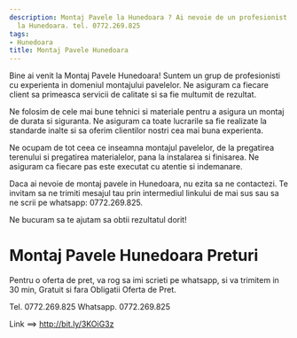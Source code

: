 ```yaml
---
description: Montaj Pavele la Hunedoara ? Ai nevoie de un profesionist in Montaj Pavele
  la Hunedoara. tel. 0772.269.825
tags:
- Hunedoara
title: Montaj Pavele Hunedoara
---
```



Bine ai venit la Montaj Pavele Hunedoara! Suntem un grup de profesionisti cu experienta in domeniul montajului pavelelor. Ne asiguram ca fiecare client sa primeasca servicii de calitate si sa fie multumit de rezultat. 

Ne folosim de cele mai bune tehnici si materiale pentru a asigura un montaj de durata si siguranta. Ne asiguram ca toate lucrarile sa fie realizate la standarde inalte si sa oferim clientilor nostri cea mai buna experienta. 

Ne ocupam de tot ceea ce inseamna montajul pavelelor, de la pregatirea terenului si pregatirea materialelor, pana la instalarea si finisarea. Ne asiguram ca fiecare pas este executat cu atentie si indemanare. 

Daca ai nevoie de montaj pavele in Hunedoara, nu ezita sa ne contactezi. Te invitam sa ne trimiti mesajul tau prin intermediul linkului de mai sus sau sa ne scrii pe whatsapp: 0772.269.825. 

Ne bucuram sa te ajutam sa obtii rezultatul dorit!

# Montaj Pavele Hunedoara Preturi
Pentru o oferta de pret, va rog sa imi scrieti pe whatsapp, si va trimitem in 30 min, Gratuit si fara Obligatii Oferta de Pret.

Tel. 0772.269.825
Whatsapp. 0772.269.825

Link ==> http://bit.ly/3KOiG3z
